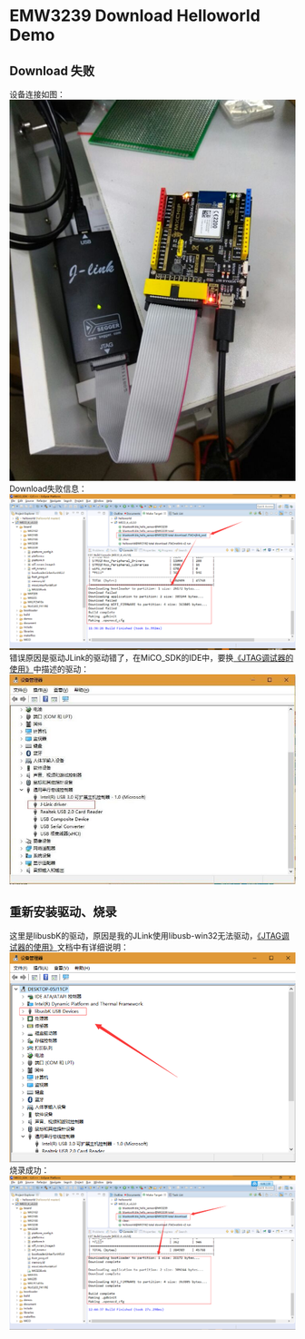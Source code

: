 # EMW3239 Download Helloworld Demo

## Download 失败

设备连接如图：  
![EMW3239_Cable_Connect.jpg](image/EMW3239_Cable_Connect.jpg)
Download失败信息：  
![EMW3239_Download_Helloworld_Fault.png](image/EMW3239_Download_Helloworld_Fault.png)
错误原因是驱动JLink的驱动错了，在MiCO_SDK的IDE中，要换[《JTAG调试器的使用》](http://developer.mico.io/handbooks/89)中描述的驱动：  
![JTAG_Device_J-Linker-Driver.jpg](image/JTAG_Device_J-Linker-Driver.jpg)

## 重新安装驱动、烧录

这里是libusbK的驱动，原因是我的JLink使用libusb-win32无法驱动，[《JTAG调试器的使用》](http://developer.mico.io/handbooks/89)文档中有详细说明：  
![MiCO_Jlink_Driver.png](image/MiCO_Jlink_Driver.png)
烧录成功：  
![EMW3239_Download_OK.png](image/EMW3239_Download_OK.png)

